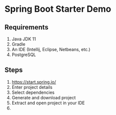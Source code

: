 # Spring Boot Starter Demo

## Requirements
1. Java JDK 11
2. Gradle
3. An IDE (Intellij, Eclipse, Netbeans, etc.)
4. PostgreSQL

## Steps
1. https://start.spring.io/
2. Enter project details
3. Select dependencies
4. Generate and download project
5. Extract and open project in your IDE
6. 
